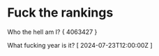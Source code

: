 # Fuck the rankings

Who the hell am I?
{ 4063427 }

What fucking year is it?
[ 2024-07-23T12:00:00Z ]
